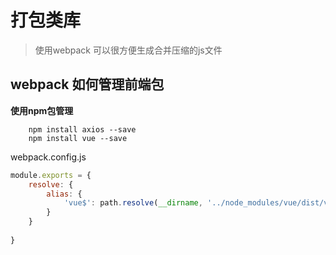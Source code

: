 # 打包类库
> 使用webpack 可以很方便生成合并压缩的js文件

## webpack 如何管理前端包

**使用npm包管理**
```shell
    npm install axios --save
    npm install vue --save
```
webpack.config.js
```javascript
module.exports = {
    resolve: {
        alias: {
            'vue$': path.resolve(__dirname, '../node_modules/vue/dist/vue.common.js')
        }
    }
    
}
```

``` index.js

```